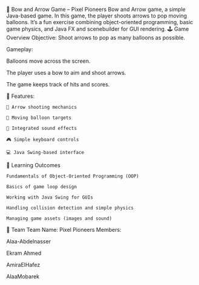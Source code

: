 🎯 Bow and Arrow Game – Pixel Pioneers
Bow and Arrow game, a simple Java-based game. In this game, the player shoots arrows to pop moving balloons. It’s a fun exercise combining object-oriented programming, basic game physics, and Java FX and scenebuilder for GUI rendering.
🕹️ Game Overview
Objective: Shoot arrows to pop as many balloons as possible.

Gameplay:

Balloons move across the screen.

The player uses a bow to aim and shoot arrows.

The game keeps track of hits and scores.  

🎨 Features:

    🎯 Arrow shooting mechanics
    
    🎈 Moving balloon targets
    
    🎵 Integrated sound effects
    
    🎮 Simple keyboard controls
    
    💻 Java Swing-based interface

🧠 Learning Outcomes

    Fundamentals of Object-Oriented Programming (OOP)
    
    Basics of game loop design
    
    Working with Java Swing for GUIs
    
    Handling collision detection and simple physics
    
    Managing game assets (images and sound)
🤝 Team
Team Name: Pixel Pioneers
Members:

Alaa-Abdelnasser

Ekram Ahmed

AmiraElHafez

AlaaMobarek



